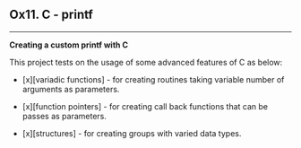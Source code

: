 ## Ox11. C - printf

---

**Creating a custom printf with C**

This project tests on the usage of some advanced features of C as below:

- [x][variadic functions] - for creating routines taking variable number of arguments as parameters.

- [x][function pointers] - for creating call back functions that can be passes as parameters.

- [x][structures] - for creating groups with varied data types.
